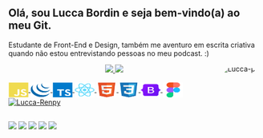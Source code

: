 ## Olá, sou Lucca Bordin e seja bem-vindo(a) ao meu Git.
Estudante de Front-End e Design, também me aventuro em escrita criativa quando não estou entrevistando pessoas no meu podcast. :)
<div align="center">
  <a href="https://github.com/luccaamvs">
  <img height="180em" src="https://github-readme-stats.vercel.app/api?username=luccaamvs&show_icons=true&theme=dracula&include_all_commits=true&count_private=true"/>
  <img height="180em" src="https://github-readme-stats.vercel.app/api/top-langs/?username=luccaamvs&layout=compact&langs_count=7&theme=dracula"/>
  <img align="right" alt="Lucca-pic" height="200" style="border-radius:50px;" src="https://cdn.discordapp.com/attachments/350319974444957698/1008273741861617684/lucca-chibi.png">
</div>

<div style="display: inline_block"><br>
  <img align="center" alt="Lucca-Js" height="30" width="40" src="https://raw.githubusercontent.com/devicons/devicon/master/icons/javascript/javascript-plain.svg">
  <img align="center" alt="Lucca-JQuery" height="30" width="40" src="https://github.com/devicons/devicon/blob/master/icons/jquery/jquery-original.svg">
  <img align="center" alt="Lucca-Ts" height="30" width="40" src="https://raw.githubusercontent.com/devicons/devicon/master/icons/typescript/typescript-plain.svg">
  <img align="center" alt="Lucca-React" height="30" width="40" src="https://raw.githubusercontent.com/devicons/devicon/master/icons/react/react-original.svg">
  <img align="center" alt="Lucca-HTML" height="30" width="40" src="https://raw.githubusercontent.com/devicons/devicon/master/icons/html5/html5-original.svg">
  <img align="center" alt="Lucca-CSS" height="30" width="40" src="https://raw.githubusercontent.com/devicons/devicon/master/icons/css3/css3-original.svg">
  <img align="center" alt="Lucca-bootstrap" height="30" width="40" src="https://raw.githubusercontent.com/devicons/devicon/master/icons/bootstrap/bootstrap-original.svg">
  <img align="center" alt="Lucca-figma" height="30" width="40" src="https://raw.githubusercontent.com/devicons/devicon/master/icons/figma/figma-original.svg">
  <img align="center" alt="Lucca-Renpy" height="30" width="20" src="https://www.renpy.org/static/index-logo.png">
</div>


  
  ##
 
<div> 
  <a href="https://youtu.be/zjOQlM0p67w?t=179" target="_blank"><img src="https://img.shields.io/badge/YouTube-FF0000?style=for-the-badge&logo=youtube&logoColor=white" target="_blank"></a>
  <a href="https://instagram.com/lucca.brd" target="_blank"><img src="https://img.shields.io/badge/-Instagram-%23E4405F?style=for-the-badge&logo=instagram&logoColor=white" target="_blank"></a>
 <a href="https://discord.gg/ZJWhyBpjJf" target="_blank"><img src="https://img.shields.io/badge/Discord-7289DA?style=for-the-badge&logo=discord&logoColor=white" target="_blank"></a> 
  <a href = "mailto:lbordin.design@gmail.com"><img src="https://img.shields.io/badge/-Gmail-%23333?style=for-the-badge&logo=gmail&logoColor=white" target="_blank"></a> 
  <a href="https://www.linkedin.com/in/lucca-bordin/" target="_blank"><img src="https://img.shields.io/badge/-LinkedIn-%230077B5?style=for-the-badge&logo=linkedin&logoColor=white" target="_blank"></a> 
 
 
</div>

